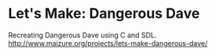 # Let's Make: Dangerous Dave

Recreating Dangerous Dave using C and SDL.
http://www.maizure.org/projects/lets-make-dangerous-dave/
